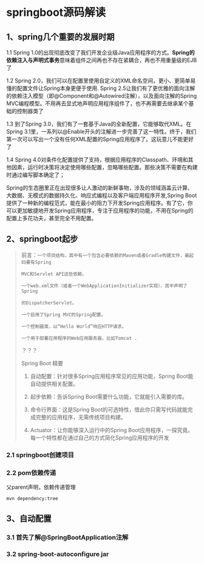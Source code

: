 # springboot源码解读

## 1、spring几个重要的发展时期

1.1 Spring 1.0的出现彻底改变了我们开发企业级Java应用程序的方式。**Spring的依赖注入与声明式事务**意味着组件之间再也不存在紧耦合，再也不用重量级的EJB了

1.2 Spring 2.0，我们可以在配置里使用自定义的XML命名空间，更小、更简单易懂的配置文件让Spring本身更便于使用. Spring 2.5让我们有了更优雅的面向注解的依赖注入模型（即@Component和@Autowired注解），以及面向注解的Spring MVC编程模型。不用再去显式地声明应用程序组件了，也不再需要去继承某个基础的控制器类了

1.3 到了Spring 3.0，我们有了一套基于Java的全新配置，它能够取代XML。在Spring 3.1里，一系列以@Enable开头的注解进一步完善了这一特性。终于，我们第一次可以写出一个没有任何XML配置的Spring应用程序了。这玩意儿不能更好了

1.4 Spring 4.0对条件化配置提供了支持，根据应用程序的Classpath、环境和其他因素，运行时决策将决定使用哪些配置，忽略哪些配置。那些决策不需要在构建时通过编写脚本确定了；

Spring的生态圈里正在出现很多让人激动的新鲜事物，涉及的领域涵盖云计算、大数据、无模式的数据持久化、响应式编程以及客户端应用程序开发,Spring Boot提供了一种新的编程范式，能在最小的阻力下开发Spring应用程序。有了它，你可以更加敏捷地开发Spring应用程序，专注于应用程序的功能，不用在Spring的配置上多花功夫，甚至完全不用配置。

## 2、springboot起步

>  前言：`一个项目结构，其中有一个包含必要依赖的Maven或者Gradle构建文件，最起码要有Spring`
>
> `MVC和Servlet API这些依赖。`
>
>  `一个web.xml文件（或者一个WebApplicationInitializer实现），其中声明了Spring`
>
> `的DispatcherServlet。`
>
> `一个启用了Spring MVC的Spring配置。`
>
>  `一个控制器类，以“Hello World”响应HTTP请求。`
>
>  `一个用于部署应用程序的Web应用服务器，比如Tomcat .`
>
> ？？？
>
> Spring Boot 精要
>
> 1.  自动配置：针对很多Spring应用程序常见的应用功能，Spring Boot能自动提供相关配置。
>
> 2.  起步依赖：告诉Spring Boot需要什么功能，它就能引入需要的库。
>
> 3.  命令行界面：这是Spring Boot的可选特性，借此你只需写代码就能完成完整的应用程序，无需传统项目构建。
>
> 4.  Actuator：让你能够深入运行中的Spring Boot应用程序，一探究竟。每一个特性都在通过自己的方式简化Spring应用程序的开发
>
>    

### 2.1 springboot创建项目

### 2.2 pom依赖传递

父parent声明，依赖传递管理

```
mvn dependency:tree
```



## 3、自动配置

### 3.1 首先了解@SpringBootApplication注解

### 3.2 spring-boot-autoconfigure jar